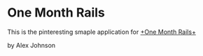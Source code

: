 # One Month Rails

This is the pinteresting smaple application for
[+One Month Rails+](hhtp://onemonthrails.com)

by Alex Johnson 